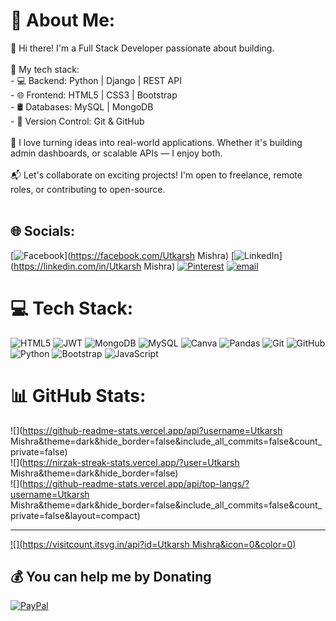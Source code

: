 # 💫 About Me:
👋 Hi there! I'm a Full Stack Developer passionate about building.<br><br>🔧 My tech stack:<br>- 💻 Backend: Python | Django | REST API<br>- 🌐 Frontend: HTML5 | CSS3 | Bootstrap <br>- 🛢️ Databases: MySQL | MongoDB<br>- 📂 Version Control: Git & GitHub<br><br>🚀 I love turning ideas into real-world applications. Whether it's building admin dashboards, or scalable APIs — I enjoy both.<br><br>📬 Let's collaborate on exciting projects! I'm open to freelance, remote roles, or contributing to open-source.<br><br>


## 🌐 Socials:
[![Facebook](https://img.shields.io/badge/Facebook-%231877F2.svg?logo=Facebook&logoColor=white)](https://facebook.com/Utkarsh Mishra) 
[![LinkedIn](https://img.shields.io/badge/LinkedIn-%230077B5.svg?logo=linkedin&logoColor=white)](https://linkedin.com/in/Utkarsh Mishra)
[![Pinterest](https://img.shields.io/badge/Pinterest-%23E60023.svg?logo=Pinterest&logoColor=white)](https://pinterest.com/utkarsh_explorer) 
[![email](https://img.shields.io/badge/Email-D14836?logo=gmail&logoColor=white)](mailto:ukharshrohan7777@gmail.com) 

# 💻 Tech Stack:
![HTML5](https://img.shields.io/badge/html5-%23E34F26.svg?style=for-the-badge&logo=html5&logoColor=white) ![JWT](https://img.shields.io/badge/JWT-black?style=for-the-badge&logo=JSON%20web%20tokens) ![MongoDB](https://img.shields.io/badge/MongoDB-%234ea94b.svg?style=for-the-badge&logo=mongodb&logoColor=white) ![MySQL](https://img.shields.io/badge/mysql-4479A1.svg?style=for-the-badge&logo=mysql&logoColor=white) ![Canva](https://img.shields.io/badge/Canva-%2300C4CC.svg?style=for-the-badge&logo=Canva&logoColor=white) ![Pandas](https://img.shields.io/badge/pandas-%23150458.svg?style=for-the-badge&logo=pandas&logoColor=white) ![Git](https://img.shields.io/badge/git-%23F05033.svg?style=for-the-badge&logo=git&logoColor=white) ![GitHub](https://img.shields.io/badge/github-%23121011.svg?style=for-the-badge&logo=github&logoColor=white) ![Python](https://img.shields.io/badge/python-3670A0?style=for-the-badge&logo=python&logoColor=ffdd54) ![Bootstrap](https://img.shields.io/badge/bootstrap-%238511FA.svg?style=for-the-badge&logo=bootstrap&logoColor=white) ![JavaScript](https://img.shields.io/badge/javascript-%23323330.svg?style=for-the-badge&logo=javascript&logoColor=%23F7DF1E)
# 📊 GitHub Stats:
![](https://github-readme-stats.vercel.app/api?username=Utkarsh Mishra&theme=dark&hide_border=false&include_all_commits=false&count_private=false)<br/>
![](https://nirzak-streak-stats.vercel.app/?user=Utkarsh Mishra&theme=dark&hide_border=false)<br/>
![](https://github-readme-stats.vercel.app/api/top-langs/?username=Utkarsh Mishra&theme=dark&hide_border=false&include_all_commits=false&count_private=false&layout=compact)

---
[![](https://visitcount.itsvg.in/api?id=Utkarsh Mishra&icon=0&color=0)](https://visitcount.itsvg.in)

  ## 💰 You can help me by Donating
  [![PayPal](https://img.shields.io/badge/PayPal-00457C?style=for-the-badge&logo=paypal&logoColor=white)](https://paypal.me/@Utkarsh7777) 

